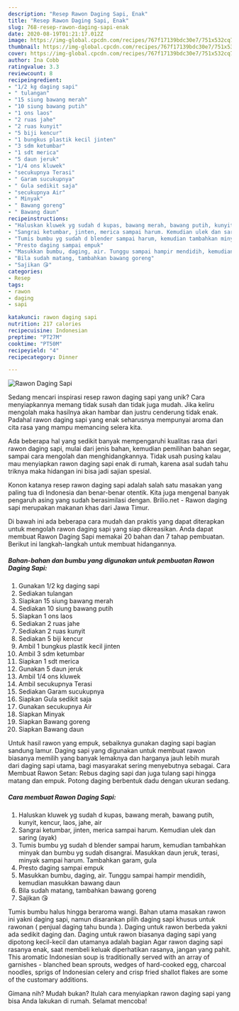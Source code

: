 ```yaml
---
description: "Resep Rawon Daging Sapi, Enak"
title: "Resep Rawon Daging Sapi, Enak"
slug: 768-resep-rawon-daging-sapi-enak
date: 2020-08-19T01:21:17.012Z
image: https://img-global.cpcdn.com/recipes/767f17139bdc30e7/751x532cq70/rawon-daging-sapi-foto-resep-utama.jpg
thumbnail: https://img-global.cpcdn.com/recipes/767f17139bdc30e7/751x532cq70/rawon-daging-sapi-foto-resep-utama.jpg
cover: https://img-global.cpcdn.com/recipes/767f17139bdc30e7/751x532cq70/rawon-daging-sapi-foto-resep-utama.jpg
author: Ina Cobb
ratingvalue: 3.3
reviewcount: 8
recipeingredient:
- "1/2 kg daging sapi"
- " tulangan"
- "15 siung bawang merah"
- "10 siung bawang putih"
- "1 ons laos"
- "2 ruas jahe"
- "2 ruas kunyit"
- "5 biji kencur"
- "1 bungkus plastik kecil jinten"
- "3 sdm ketumbar"
- "1 sdt merica"
- "5 daun jeruk"
- "1/4 ons kluwek"
- "secukupnya Terasi"
- " Garam sucukupnya"
- " Gula sedikit saja"
- "secukupnya Air"
- " Minyak"
- " Bawang goreng"
- " Bawang daun"
recipeinstructions:
- "Haluskan kluwek yg sudah d kupas, bawang merah, bawang putih, kunyit, kencur, laos, jahe, air"
- "Sangrai ketumbar, jinten, merica sampai harum. Kemudian ulek dan saring (ayak)"
- "Tumis bumbu yg sudah d blender sampai harum, kemudian tambahkan minyak dan bumbu yg sudah disangrai. Masukkan daun jeruk, terasi, minyak sampai harum. Tambahkan garam, gula"
- "Presto daging sampai empuk"
- "Masukkan bumbu, daging, air. Tunggu sampai hampir mendidih, kemudian masukkan bawang daun"
- "Bila sudah matang, tambahkan bawang goreng"
- "Sajikan 😘"
categories:
- Resep
tags:
- rawon
- daging
- sapi

katakunci: rawon daging sapi 
nutrition: 217 calories
recipecuisine: Indonesian
preptime: "PT27M"
cooktime: "PT50M"
recipeyield: "4"
recipecategory: Dinner

---
```



![Rawon Daging Sapi](https://img-global.cpcdn.com/recipes/767f17139bdc30e7/751x532cq70/rawon-daging-sapi-foto-resep-utama.jpg)

Sedang mencari inspirasi resep rawon daging sapi yang unik? Cara menyiapkannya memang tidak susah dan tidak juga mudah. Jika keliru mengolah maka hasilnya akan hambar dan justru cenderung tidak enak. Padahal rawon daging sapi yang enak seharusnya mempunyai aroma dan cita rasa yang mampu memancing selera kita.

Ada beberapa hal yang sedikit banyak mempengaruhi kualitas rasa dari rawon daging sapi, mulai dari jenis bahan, kemudian pemilihan bahan segar, sampai cara mengolah dan menghidangkannya. Tidak usah pusing kalau mau menyiapkan rawon daging sapi enak di rumah, karena asal sudah tahu triknya maka hidangan ini bisa jadi sajian spesial.

Konon katanya resep rawon daging sapi adalah salah satu masakan yang paling tua di Indonesia dan benar-benar otentik. Kita juga mengenal banyak pengaruh asing yang sudah berasimilasi dengan. Brilio.net - Rawon daging sapi merupakan makanan khas dari Jawa Timur.


Di bawah ini ada beberapa cara mudah dan praktis yang dapat diterapkan untuk mengolah rawon daging sapi yang siap dikreasikan. Anda dapat membuat Rawon Daging Sapi memakai 20 bahan dan 7 tahap pembuatan. Berikut ini langkah-langkah untuk membuat hidangannya.

<!--inarticleads1-->

##### Bahan-bahan dan bumbu yang digunakan untuk pembuatan Rawon Daging Sapi:

1. Gunakan 1/2 kg daging sapi
1. Sediakan  tulangan
1. Siapkan 15 siung bawang merah
1. Sediakan 10 siung bawang putih
1. Siapkan 1 ons laos
1. Sediakan 2 ruas jahe
1. Sediakan 2 ruas kunyit
1. Sediakan 5 biji kencur
1. Ambil 1 bungkus plastik kecil jinten
1. Ambil 3 sdm ketumbar
1. Siapkan 1 sdt merica
1. Gunakan 5 daun jeruk
1. Ambil 1/4 ons kluwek
1. Ambil secukupnya Terasi
1. Sediakan  Garam sucukupnya
1. Siapkan  Gula sedikit saja
1. Gunakan secukupnya Air
1. Siapkan  Minyak
1. Siapkan  Bawang goreng
1. Siapkan  Bawang daun


Untuk hasil rawon yang empuk, sebaiknya gunakan daging sapi bagian sandung lamur. Daging sapi yang digunakan untuk membuat rawon biasanya memilih yang banyak lemaknya dan harganya jauh lebih murah dari daging sapi utama, bagi masyarakat sering menyebutnya sebagai. Cara Membuat Rawon Setan: Rebus daging sapi dan juga tulang sapi hingga matang dan empuk. Potong daging berbentuk dadu dengan ukuran sedang. 

<!--inarticleads2-->

##### Cara membuat Rawon Daging Sapi:

1. Haluskan kluwek yg sudah d kupas, bawang merah, bawang putih, kunyit, kencur, laos, jahe, air
1. Sangrai ketumbar, jinten, merica sampai harum. Kemudian ulek dan saring (ayak)
1. Tumis bumbu yg sudah d blender sampai harum, kemudian tambahkan minyak dan bumbu yg sudah disangrai. Masukkan daun jeruk, terasi, minyak sampai harum. Tambahkan garam, gula
1. Presto daging sampai empuk
1. Masukkan bumbu, daging, air. Tunggu sampai hampir mendidih, kemudian masukkan bawang daun
1. Bila sudah matang, tambahkan bawang goreng
1. Sajikan 😘


Tumis bumbu halus hingga beraroma wangi. Bahan utama masakan rawon ini yakni daging sapi, namun disarankan pilih daging sapi khusus untuk rawonan ( penjual daging tahu bunda ). Daging untuk rawon berbeda yakni ada sedikit daging dan. Daging untuk rawon biasanya daging sapi yang dipotong kecil-kecil dan utamanya adalah bagian Agar rawon daging sapi rasanya enak, saat membeli keluak diperhatikan rasanya, jangan yang pahit. This aromatic Indonesian soup is traditionally served with an array of garnishes - blanched bean sprouts, wedges of hard-cooked egg, charcoal noodles, sprigs of Indonesian celery and crisp fried shallot flakes are some of the customary additions. 

Gimana nih? Mudah bukan? Itulah cara menyiapkan rawon daging sapi yang bisa Anda lakukan di rumah. Selamat mencoba!
